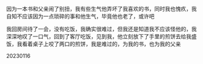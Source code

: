 因为一本书和父亲闹了别扭，我有些生气他弄坏了我喜欢的书，同时我也愧疚，我自知不应该因为一点琐碎的事和他生气，毕竟他也老了，或许吧

我回房间待了一会，没有吃饭，我确实很难过，但我还是知道我不应该怪他的，我深深地叹了一口气，回到了客厅吃饭，见到我，他立刻放下了手里的煎饼去给我盛饭，我看着桌子上咬了两口的煎饼，我是难过的，为我的书，也为我的父亲

20230116